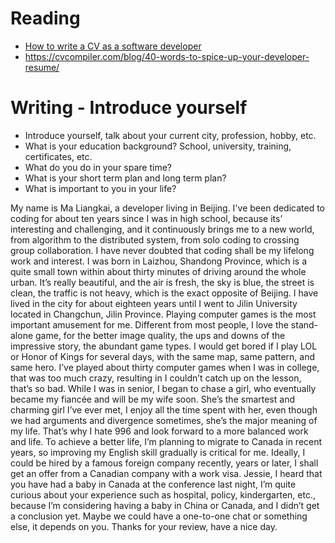# Reading

 - [How to write a CV as a software developer](https://learnitmyway.medium.com/how-to-write-a-cv-as-a-software-developer-8841a79f8458)
 - https://cvcompiler.com/blog/40-words-to-spice-up-your-developer-resume/



# Writing - Introduce yourself

- Introduce yourself, talk about your current city, profession, hobby, etc.
- What is your education background? School, university, training, certificates, etc.
- What do you do in your spare time?
- What is your short term plan and long term plan?
- What is important to you in your life?

My name is Ma Liangkai, a developer living in Beijing. I've been dedicated to coding for about ten years since I was in high school, because its’ interesting and challenging, and it continuously brings me to a new world, from algorithm to the distributed system, from solo coding to crossing group collaboration. I have never doubted that coding shall be my lifelong work and interest.
I was born in Laizhou, Shandong Province, which is a quite small town within about thirty minutes of driving around the whole urban. It’s really beautiful, and the air is fresh, the sky is blue, the street is clean, the traffic is not heavy, which is the exact opposite of Beijing. I have lived in the city for about eighteen years until I went to Jilin University located in Changchun, Jilin Province.
Playing computer games is the most important amusement for me. Different from most people, I love the stand-alone game, for the better image quality, the ups and downs of the impressive story, the abundant game types. I would get bored if I play LOL or Honor of Kings for several days, with the same map, same pattern, and same hero. I’ve played about thirty computer games when I was in college, that was too much crazy, resulting in I couldn’t catch up on the lesson, that’s so bad.
While I was in senior, I began to chase a girl, who eventually became my fiancée and will be my wife soon. She’s the smartest and charming girl I’ve ever met, I enjoy all the time spent with her, even though we had arguments and divergence sometimes, she’s the major meaning of my life. That’s why I hate 996 and look forward to a more balanced work and life.
To achieve a better life, I’m planning to migrate to Canada in recent years, so improving my English skill gradually is critical for me. Ideally, I could be hired by a famous foreign company recently, years or later, I shall get an offer from a Canadian company with a work visa.
Jessie, I heard that you have had a baby in Canada at the conference last night, I’m quite curious about your experience such as hospital, policy, kindergarten, etc., because I’m considering having a baby in China or Canada, and I didn’t get a conclusion yet. Maybe we could have a one-to-one chat or something else, it depends on you.
Thanks for your review, have a nice day.
